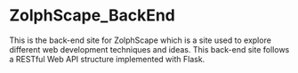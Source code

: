 # ZolphScape_BackEnd
This is the back-end site for ZolphScape which is a site used to explore different web development techniques and ideas. This back-end site follows a RESTful Web API structure implemented with Flask.
